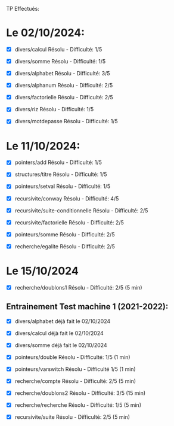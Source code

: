 TP Effectués:

# Le 02/10/2024:
- [X] divers/calcul Résolu - Difficulté: 1/5
- [X] divers/somme Résolu - Difficulté: 1/5
- [X] divers/alphabet Résolu - Difficulté: 3/5
- [X] divers/alphanum Résolu - Difficulté: 2/5
- [X] divers/factorielle Résolu - Difficulté: 2/5
- [X] divers/riz Résolu - Difficulté: 1/5
- [X] divers/motdepasse Résolu - Difficulté: 1/5


# Le 11/10/2024:
- [X] pointers/add Résolu - Difficulté: 1/5
- [X] structures/titre Résolu - Difficulté: 1/5
- [X] pointeurs/setval Résolu - Difficulté: 1/5
- [X] recursivite/conway Résolu - Difficulté: 4/5
- [X] recursivite/suite-conditionnelle Résolu - Difficulté: 2/5
- [X] recursivite/factorielle Résolu - Difficulté: 2/5
- [X] pointeurs/somme Résolu - Difficulté: 2/5
- [X] recherche/egalite Résolu - Difficulté: 2/5


# Le 15/10/2024

- [X] recherche/doublons1 Résolu - Difficulté: 2/5 (5 min)

## Entrainement Test machine 1 (2021-2022):
- [X] divers/alphabet déjà fait le 02/10/2024
- [X] divers/calcul déjà fait le 02/10/2024
- [X] divers/somme  déjà fait le 02/10/2024

- [X] pointeurs/double Résolu - Difficulté: 1/5 (1 min)
- [X] pointeurs/varswitch Résolu - Difficulté 1/5 (1 min)

- [X] recherche/compte Résolu - Difficulté: 2/5 (5 min)
- [X] recherche/doublons2 Résolu - Difficulté: 3/5 (15 min)
- [X] recherche/recherche Résolu - Difficulté: 1/5 (5 min)

- [X] recursivite/suite Résolu - Difficulté: 2/5 (5 min)

<!-- 🎉  -->